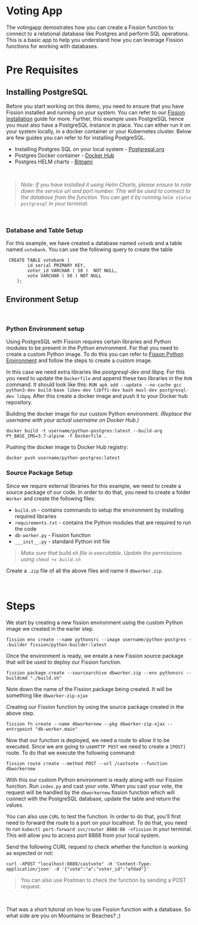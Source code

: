 # Voting App

The votingapp demostrates how you can create a Fission function to connect to a relational database like Postgres and perform SQL operations. This is a basic app to help you understand how you can leverage Fission functions for working with databases.

# Pre Requisites

## Installing PostgreSQL
Before you start working on this demo, you need to ensure that you have Fission installed and running on your system. You can refer to our [Fission Installation](https://fission.io/docs/installation/) guide for more. Further, this example uses PostgreSQL hence you must also have a PostgreSQL instance in place. You can either run it on your system locally, in a docker container or your Kubernetes cluster. Below are few guides you can refer to for installing PostgreSQL.

- Installing Postgres SQL on your local system - <a href="https://www.postgresql.org/download/" target="_blank">Postgresql.org</a>
- Postgres Docker container - <a href="https://hub.docker.com/_/postgres" target="_blank">Docker Hub</a>
- Postgres HELM charts - <a href="https://bitnami.com/stack/postgresql/helm" target="_blank">Bitnami</a>

<br>

> *Note: If you have installed it using Helm Charts, please ensure to note down the service url and port number. This will be used to connect to the database from the function. You can get it by running  `helm status postgresql` in your terminal.*

<br>

### Database and Table Setup
For this example, we have created a database named `votedb` and a table named `votebank`. You can use the following query to create the table

```  
 CREATE TABLE votebank (
        id serial PRIMARY KEY,
	    voter_id VARCHAR ( 50 )  NOT NULL,
	    vote VARCHAR ( 50 ) NOT NULL
    );
```

## Environment Setup
<br>

### Python Environment setup
Using PostgreSQL with Fission requires certain libraries and Python modules to be present in the Python environment. For that you need to create a custom Python image. To do this you can refer to [Fisson Python Environment](https://github.com/fission/environments/tree/master/python) and follow the steps to create a custom image.

In this case we need extra libraries like *postgresql-dev and libpq*. For this you need to update the `Dockerfile` and append these two libraries  in the `RUN` command. It should look like this: `RUN apk add --update --no-cache gcc python3-dev build-base libev-dev libffi-dev bash musl-dev postgresql-dev libpq`. After this create a docker image and push it to your Docker hub repository.
<br>

Building the docker image for our custom Python environment. *(Replace the username with your actual username on Docker Hub.)*
```
docker build -t username/python-postgres:latest --build-arg PY_BASE_IMG=3.7-alpine -f Dockerfile .
```

Pushing the docker image to Docker Hub registry:
```
docker push username/python-postgres:latest
```

### Source Package Setup
Since we require external libraries for this example, we need to create a source package of our code. In order to do that, you need to create a folder `Worker` and create the following files:

- `build.sh` - contains commands to setup the environment by installing required libraries
- `requirements.txt` - contains the Python modules that are required to run the code
- `db-worker.py` - Fission function
- `___init__.py` - standard Python init file

> *Make sure that build.sh file is executable. Update the permissions using `chmod +x build.sh`*
  
Create a `.zip` file of all the above files and name it `dbworker.zip`.

<br>

# Steps

We start by creating a new fission environment using the custom Python image we created in the earler step.

```
fission env create --name pythonsrc --image username/python-postgres --builder fission/python-builder:latest
```

Once the environment is ready, we ereate a new Fission source package that will be used to deploy our Fission function.

```
fission package create --sourcearchive dbworker.zip --env pythonsrc --buildcmd "./build.sh"
```

Note down the name of the Fission package being created. It will be something like `dbworker-zip-xjax`

Creating our Fission function by using the source package created in the above step.

```
fission fn create --name dbworkernew --pkg dbworker-zip-xjax --entrypoint "db-worker.main"
```

Now that our function is deployed, we need a route to allow it to be executed. Since we are going to use`HTTP POST` we need to create a `[POST]` route. To do that we execute the following command:

```
fission route create --method POST --url /castvote --function dbworkernew
```

With this our custom Python environment is ready along with our Fission function. Run `index.py` and cast your vote. When you cast your vote, the request will be handled by the `dbworkernew` fission function which will connect with the PostgreSQL database, update the table and return the values. 

You can also use `CURL` to test the function. In order to do that, you'll first need to forward the route to a port on your localhost. To do that, you need to run `kubectl port-forward svc/router 8888:80 -nfission` in your terminal. This will allow you to access port 8888 from your local system.

Send the following CURL request to check whether the function is working as expected or not:

```
curl -XPOST "localhost:8888/castvote" -H 'Content-Type: application/json' -d '{"vote":"a";"voter_id":"afdad"}'
```

> You can also use Postman to check the function by sending a POST request.

<br>

That was a short tutorial on how to use Fission function with a database. So what side are you on Mountains or Beaches? ;) 
